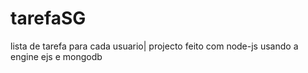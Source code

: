 # tarefaSG
 lista de tarefa para cada usuario| projecto feito com node-js usando a engine ejs e mongodb
